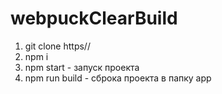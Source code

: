 # webpuckClearBuild

1. git clone https//
2. npm i 
3. npm start - запуск проекта
4. npm run build - сброка проекта в папку app
